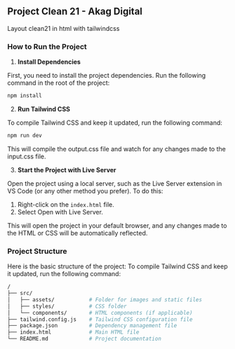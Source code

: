 ## Project Clean 21 - Akag Digital
 Layout clean21 in html with tailwindcss
 
### How to Run the Project

1. **Install Dependencies**

First, you need to install the project dependencies. Run the following command in the root of the project:

```bash
npm install
```

2.  **Run Tailwind CSS**

To compile Tailwind CSS and keep it updated, run the following command:

```bash
npm run dev
```

This will compile the output.css file and watch for any changes made to the input.css file.

3. **Start the Project with Live Server**

Open the project using a local server, such as the Live Server extension in VS Code (or any other method you prefer). To do this:

1. Right-click on the ```index.html``` file.
2. Select Open with Live Server.

This will open the project in your default browser, and any changes made to the HTML or CSS will be automatically reflected.

### Project Structure
Here is the basic structure of the project:
To compile Tailwind CSS and keep it updated, run the following command:

```bash
/
├── src/
│   ├── assets/           # Folder for images and static files
│   ├── styles/           # CSS folder
│   └── components/       # HTML components (if applicable)
├── tailwind.config.js    # Tailwind CSS configuration file
├── package.json          # Dependency management file
├── index.html            # Main HTML file
└── README.md             # Project documentation
```
